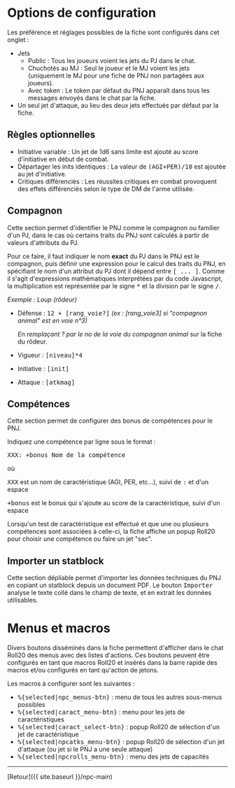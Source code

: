 # Options de configuration

Les préférence et réglages possibles de la fiche sont configurés dans cet onglet :
- Jets
  - Public : Tous les joueurs voient les jets du PJ dans le chat.
  - Chuchotés au MJ : Seul le joueur et le MJ voient les jets (uniquement le MJ pour une fiche de PNJ non partagées aux joueurs).
  - Avec token : Le token par défaut du PNJ apparaît dans tous les messages envoyés dans le chat par la fiche.
- Un seul jet d'attaque, au lieu des deux jets effectués par défaut par la fiche.

## Règles optionnelles

- Initiative variable : Un jet de 1d6 sans limite est ajouté au score d'initiative en début de combat.
- Départager les inits identiques : La valeur de <kbd>(AGI+PER)/10</kbd> est ajoutée au jet d'initiative.
- Critiques différenciés : Les réussites critiques en combat provoquent des effets différenciés selon le type de DM de l'arme utilisée.

## Compagnon

Cette section permet d'identifier le PNJ comme le compagnon ou familier d'un PJ, dans le cas où certains traits du PNJ sont calculés à partir de valeurs d'attributs du PJ.

Pour ce faire, il faut indiquer le nom **exact** du PJ dans le PNJ est le compagnon, puis définir une expression pour le calcul des traits du PNJ, en spécifiant le nom d'un attribut du PJ dont il dépend entre <kbd>[ ... ]</kbd>. Comme il s'agit d'expressions mathématiques interprétées par du code Javascript, la multiplication est représentée par le signe <kbd>*</kbd> et la division par le signe <kbd>/</kbd>.

_Exemple : Loup (rôdeur)_

- Défense : <kbd>12 + [rang_voie?]</kbd> _(ex : \[rang\_voie3\] si "compagnon animal" est en voie n°3)_
  
  _En remplaçant ? par le no de la voie du compagnon animal_ sur la fiche du rôdeur.

- Vigueur : <kbd>[niveau]*4</kbd>
- Initiative : <kbd>[init]</kbd>
- Attaque : <kbd>[atkmag]</kbd>

## Compétences

Cette section permet de configurer des bonus de compétences pour le PNJ.

Indiquez une compétence par ligne sous le format :

<kbd>XXX: +bonus Nom de la compétence</kbd>

où

<kbd>XXX</kbd> est un nom de caractéristique (AGI, PER, etc...), suivi de <kbd>:</kbd> et d'un espace

<kbd>+bonus</kbd> est le bonus qui s'ajoute au score de la caractéristique, suivi d'un espace

Lorsqu'un test de caractéristique est effectué et que une ou plusieurs compétences sont associées à celle-ci, la fiche affiche un popup Roll20 pour choisir une compétence ou faire un jet "sec".

## Importer un statblock

Cette section dépliable permet d'importer les données techniques du PNJ en copiant un statblock depuis un document PDF. Le bouton <kbd>Importer</kbd> analyse le texte collé dans le champ de texte, et en extrait les données utilisables.

# Menus et macros

Divers boutons disséminés dans la fiche permettent d'afficher dans le chat Roll20 des menus avec des listes d'actions. Ces boutons peuvent être configurés en tant que macros Roll20 et insérés dans la barre rapide des macros et/ou configurés en tant qu'action de jetons.

Les macros à configurer sont les suivantes :
- <kbd>%{selected|npc_menus-btn}</kbd> : menu de tous les autres sous-menus possibles
- <kbd>%{selected|caract_menu-btn}</kbd> : menu pour les jets de caractéristiques
- <kbd>%{selected|caract_select-btn}</kbd> : popup Roll20 de sélection d'un jet de caractéristique
- <kbd>%{selected|npcatks_menu-btn}</kbd> : popup Roll20 de sélection d'un jet d'attaque (ou jet si le PNJ a une seule attaque)
- <kbd>%{selected|npcrolls_menu-btn}</kbd> : menu des jets de capacités

---

[Retour]({{ site.baseurl }}/npc-main)
